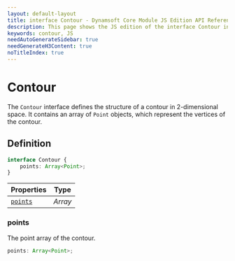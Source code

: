 ```yaml
---
layout: default-layout
title: interface Contour - Dynamsoft Core Module JS Edition API Reference
description: This page shows the JS edition of the interface Contour in Dynamsoft Core Module.
keywords: contour, JS
needAutoGenerateSidebar: true
needGenerateH3Content: true
noTitleIndex: true
---
```


# Contour

The `Contour` interface defines the structure of a contour in 2-dimensional space. It contains an array of `Point` objects, which represent the vertices of the contour.

## Definition

```typescript
interface Contour {
    points: Array<Point>;
}
```
  
| Properties | Type |
|---------- | ---- |
| [`points`](#points)| *Array* |

### points

The point array of the contour.

```typescript
points: Array<Point>;
```

